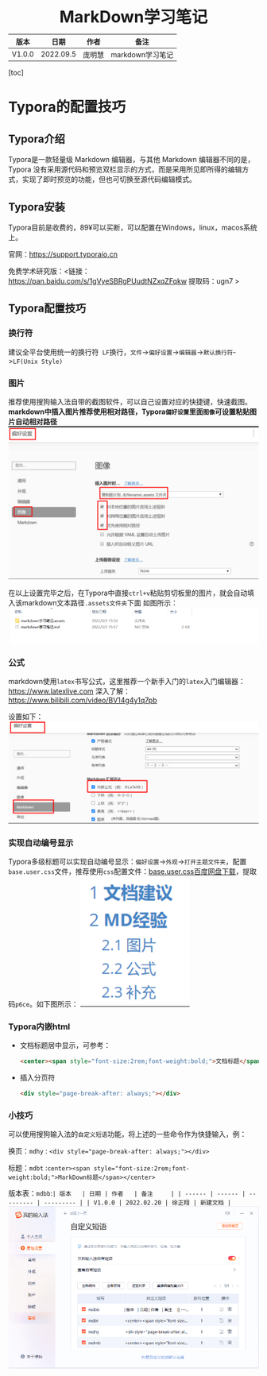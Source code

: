 <center><span style="font-size:2rem;font-weight:bold;">MarkDown学习笔记</span></center>    

| 版本   | 日期      | 作者   | 备注             |
| ------ | --------- | ------ | ---------------- |
| V1.0.0 | 2022.09.5 | 庞明慧 | markdown学习笔记 |

<div style="page-break-after: always;"></div>

[toc]

<div style="page-break-after: always;"></div>

# Typora的配置技巧

## Typora介绍

Typora是一款轻量级 Markdown 编辑器，与其他 Markdown 编辑器不同的是，Typora 没有采用源代码和预览双栏显示的方式，而是采用所见即所得的编辑方式，实现了即时预览的功能，但也可切换至源代码编辑模式。

## Typora安装

Typora目前是收费的，89¥可以买断，可以配置在Windows，linux，macos系统上。   

官网：<https://support.typoraio.cn>

免费学术研究版：<链接：https://pan.baidu.com/s/1gVyeSBRgPUudtNZxqZFqkw  提取码：ugn7 >

## Typora配置技巧

### 换行符

建议全平台使用统一的换行符` LF`换行，`文件`->`偏好设置`->`编辑器`->`默认换行符`->`LF(Unix Style)`

### 图片

推荐使用搜狗输入法自带的截图软件，可以自己设置对应的快捷键，快速截图。
**markdown中插入图片推荐使用相对路径，Typora`偏好设置`里面`图像`可设置粘贴图片自动相对路径**
![image-20220905155347873](markdown学习笔记.assets/image-20220905155347873.png)

在以上设置完毕之后，在Typora中直接`ctrl+v`粘贴剪切板里的图片，就会自动填入该markdown文本路径`.assets文件夹`下面
如图所示：
![image-20220905155719358](markdown学习笔记.assets/image-20220905155719358.png)

### 公式

markdown使用`latex`书写公式，这里推荐一个新手入门的`latex`入门编辑器：<https://www.latexlive.com>
深入了解：https://www.bilibili.com/video/BV14g4y1q7pb

设置如下：
![image-20220905160107737](markdown学习笔记.assets/image-20220905160107737.png)

### 实现自动编号显示

Typora多级标题可以实现自动编号显示：`偏好设置`->`外观`->`打开主题文件夹`，配置`base.user.css`文件，推荐使用`css`配置文件：[base.user.css百度网盘下载](https://pan.baidu.com/s/1sQmc2Rvc58VP8LuyUFW-Eg)，提取码`p6ce`。如下图所示：
![image-20220905161114435](markdown学习笔记.assets/image-20220905161114435.png)

### Typora内嵌html

* 文档标题居中显示，可参考：
  ```html
  <center><span style="font-size:2rem;font-weight:bold;">文档标题</span></center>
  ```

* 插入分页符
  ```html
  <div style="page-break-after: always;"></div>
  ```

### 小技巧

可以使用搜狗输入法的`自定义短语`功能，将上述的一些命令作为快捷输入，例：

换页：`mdhy` : ```<div style="page-break-after: always;"></div>```

标题：`mdbt` :```center><span style="font-size:2rem;font-weight:bold;">MarkDown标题</span></center>```

版本表：`mdbb`:```| 版本   | 日期 | 作者   | 备注     |
| ------ | ------ | --------- | --------- |
| V1.0.0 | 2022.02.20 | 徐正翔 | 新建文档 |```
![image-20220905161808507](markdown学习笔记.assets/image-20220905161808507.png)
